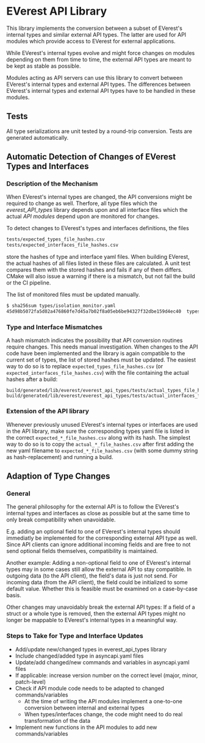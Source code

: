 # EVerest API Library

This library implements the conversion between a subset of EVerest's internal types and similar external API types.
The latter are used for API modules which provide access to EVerest for external applications.

While EVerest's internal types evolve and might force changes on modules depending on them from time to time, the external API types are meant to be kept as stable as possible.

Modules acting as API servers can use this library to convert between EVerest's internal types and external API types.
The differences between EVerest's internal types and external API types have to be handled in these modules.

## Tests

All type serializations are unit tested by a round-trip conversion.
Tests are generated automatically.

## Automatic Detection of Changes of EVerest Types and Interfaces

### Description of the Mechanism

When EVerest's internal types are changed, the API conversions might be required to change as well.
Therfore, all type files which the *everest_API_types* library depends upon and all interface files which the actual *API modules* depend upon are monitored for changes.

To detect changes to EVerest's types and interfaces definitions, the files

```bash
tests/expected_types_file_hashes.csv
tests/expected_interfaces_file_hashes.csv
```

store the hashes of type and interface yaml files.
When building EVerest, the actual hashes of all files listed in these files are calculated.
A unit test compares them with the stored hashes and fails if any of them differs.
CMake will also issue a warning if there is a mismatch, but not fail the build or the CI pipeline.

The list of monitored files must be updated manually.

```bash
$ sha256sum types/isolation_monitor.yaml
45d98b5072fa5d02a476860fe7d45a7b02f8a05eb6be94327f32dbe159d4ec40  types/isolation_monitor.yaml
```

### Type and Interface Mismatches

A hash mismatch indicates the possibility that API conversion routines require changes.
This needs manual investigation.
When changes to the API code have been implemented and the library is again compatible to the current set of types, the list of stored hashes must be updated.
The easiest way to do so is to replace `expected_types_file_hashes.csv` (or `expected_interfaces_file_hashes.csv`) with the file containing the actual hashes after a build:

```
build/generated/lib/everest/everest_api_types/tests/actual_types_file_hashes.csv
build/generated/lib/everest/everest_api_types/tests/actual_interfaces_file_hashes.csv
```

### Extension of the API library

Whenever previously unused EVerest's internal types or interfaces are used in the API library, make sure the corresponding types yaml file is listed in the correct `expected_*_file_hashes.csv` along with its hash.
The simplest way to do so is to copy the `actual_*_file_hashes.csv` after first adding the new yaml filename to `expected_*_file_hashes.csv` (with some dummy string as hash-replacement) and running a build.

## Adaption of Type Changes

### General

The general philosophy for the external API is to follow the EVerest's internal types and interfaces as close as possible but at the same time to only break compatibility when unavoidable.

E.g. adding an optional field to one of EVerest's internal types should immediatly be implemented for the corresponding external API type as well.
Since API clients can ignore additional incoming fields and are free to not send optional fields themselves, compatibility is maintained.

Another example:
Adding a non-optional field to one of EVerest's internal types may in some cases still allow the external API to stay compatible.
In outgoing data (to the API client), the field's data is just not send.
For incoming data (from the API client), the field could be initialized to some default value.
Whether this is feasible must be examined on a case-by-case basis.

Other changes may unavoidably break the external API types:
If a field of a struct or a whole type is removed, then the external API types might no longer be mappable to EVerest's internal types in a meaningful way.

### Steps to Take for Type and Interface Updates

- Add/update new/changed types in everest_api_types library
- Include changed/added type in asyncapi.yaml files
- Update/add changed/new commands and variables in asyncapi.yaml files
- If applicable: increase version number on the correct level (major, minor, patch-level)
- Check if API module code needs to be adapted to changed commands/variables
  - At the time of writing the API modules implement a one-to-one conversion between internal and external types
  - When types/interfaces change, the code might need to do real transformation of the data
- Implement new functions in the API modules to add new commands/variables